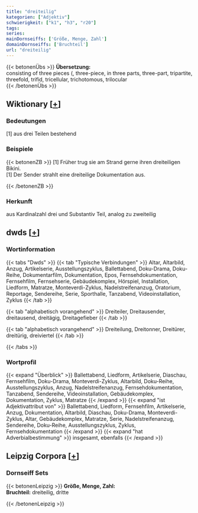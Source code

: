 ```yaml
---
title: "dreiteilig"
kategorien: ["Adjektiv"]
schwierigkeit: ["k1", "h3", "r20"]
tags:
series:
mainDornseiffs: ['Größe, Menge, Zahl']
domainDornseiffs: ['Bruchteil']
url: "dreiteilig"
---
```


{{< betonenÜbs >}}
**Übersetzung:**  
consisting of three pieces (, three-piece, in three parts, three-part, tripartite, threefold, trifid, tricellular, trichotomous, trilocular  
{{< /betonenÜbs >}}

## Wiktionary [[+](https://de.wiktionary.org/wiki/dreiteilig)]

### Bedeutungen
[1] aus drei Teilen bestehend  

### Beispiele
{{< betonenZB >}}
[1] Früher trug sie am Strand gerne ihren dreiteiligen Bikini.  
[1] Der Sender strahlt eine dreiteilige Dokumentation aus.  

{{< /betonenZB >}}
### Herkunft
aus Kardinalzahl drei und Substantiv Teil, analog zu zweiteilig  



## dwds [[+](https://www.dwds.de/wb/dreiteilig)]

### Wortinformation
{{< tabs "Dwds" >}}
{{< tab "Typische Verbindungen" >}}
Altar, Altarbild, Anzug, Artikelserie, Ausstellungszyklus, Ballettabend, Doku-Drama, Doku-Reihe, Dokumentarfilm, Dokumentation, Epos, Fernsehdokumentation, Fernsehfilm, Fernsehserie, Gebäudekomplex, Hörspiel, Installation, Liedform, Matratze, Monteverdi-Zyklus, Nadelstreifenanzug, Oratorium, Reportage, Sendereihe, Serie, Sporthalle, Tanzabend, Videoinstallation, Zyklus
{{< /tab >}}

{{< tab "alphabetisch vorangehend" >}}
Dreiteiler, Dreitausender, dreitausend, dreitägig, Dreitagefieber
{{< /tab >}}

{{< tab "alphabetisch vorangehend" >}}
Dreiteilung, Dreitonner, Dreitürer, dreitürig, dreiviertel
{{< /tab >}}

{{< /tabs >}}

### Wortprofil
{{< expand "Überblick" >}} Ballettabend, Liedform, Artikelserie, Diaschau, Fernsehfilm, Doku-Drama, Monteverdi-Zyklus, Altarbild, Doku-Reihe, Ausstellungszyklus, Anzug, Nadelstreifenanzug, Fernsehdokumentation, Tanzabend, Sendereihe, Videoinstallation, Gebäudekomplex, Dokumentation, Zyklus, Matratze {{< /expand >}}
{{< expand "ist Adjektivattribut von" >}} Ballettabend, Liedform, Fernsehfilm, Artikelserie, Anzug, Dokumentation, Altarbild, Diaschau, Doku-Drama, Monteverdi-Zyklus, Altar, Gebäudekomplex, Matratze, Serie, Nadelstreifenanzug, Sendereihe, Doku-Reihe, Ausstellungszyklus, Zyklus, Fernsehdokumentation {{< /expand >}}
{{< expand "hat Adverbialbestimmung" >}} insgesamt, ebenfalls {{< /expand >}}

## Leipzig Corpora [[+](https://corpora.uni-leipzig.de/en/res?word=dreiteilig&corpusId=deu_newscrawl-public_2018)]

### Dornseiff Sets
{{< betonenLeipzig >}}
**Größe, Menge, Zahl:**  
**Bruchteil:** dreiteilig, dritte  

{{< /betonenLeipzig >}}
